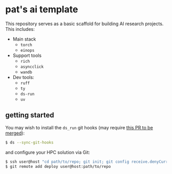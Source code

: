 # pat's ai template

This repository serves as a basic scaffold for building AI research projects. This includes:

- Main stack
    - `torch`
    - `einops`
- Support tools
    - `rich`
    - `asyncclick`
    - `wandb`
- Dev tools:
    - `ruff`
    - `ty`
    - `ds-run`
    - `uv`

## getting started

You may wish to install the `ds_run` git hooks (may require [this PR to be merged]()):

```bash
$ ds --sync-git-hooks
```

and configure your HPC solution via Git:

```bash
$ ssh user@host "cd path/to/repo; git init; git config receive.denyCurrentBranch updateInstead"
$ git remote add deploy user@host:path/to/repo
```

